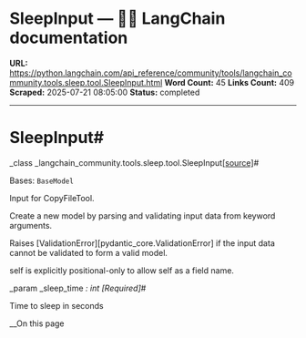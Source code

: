 # SleepInput — 🦜🔗 LangChain  documentation

**URL:** https://python.langchain.com/api_reference/community/tools/langchain_community.tools.sleep.tool.SleepInput.html
**Word Count:** 45
**Links Count:** 409
**Scraped:** 2025-07-21 08:05:00
**Status:** completed

---

# SleepInput\#

_class _langchain\_community.tools.sleep.tool.SleepInput[\[source\]](https://python.langchain.com/api_reference/_modules/langchain_community/tools/sleep/tool.html#SleepInput)\#     

Bases: `BaseModel`

Input for CopyFileTool.

Create a new model by parsing and validating input data from keyword arguments.

Raises \[ValidationError\]\[pydantic\_core.ValidationError\] if the input data cannot be validated to form a valid model.

self is explicitly positional-only to allow self as a field name.

_param _sleep\_time _: int_ _\[Required\]_\#     

Time to sleep in seconds

__On this page